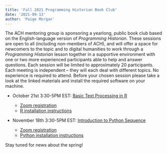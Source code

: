 ```yaml
---
title: 'Fall 2021 Programming Historian Book Club'
date: '2021-09-13'
author: 'Paige Morgan'
---
```

The ACH mentoring group is sponsoring a yearlong, public book club based on the English-language version of *Programming Historian.* These sessions are open to all (including non-members of ACH), and will offer a space for newcomers to the topic and to digital humanities to work through a *Programming Historian* lesson together in a supportive environment with one or two more experienced participants able to help and answer questions. Each session will be limited to approximately 20 participants. Each meeting is independent – they will each deal with different topics. No experience is required to attend. Before your chosen session please take a look at the linked materials and install the required software on your machine.

- October 21st 3:30-5PM EST: [Basic Text Processing in R](https://programminghistorian.org/en/lessons/basic-text-processing-in-r)
  - [Zoom registration](https://virginia.zoom.us/meeting/register/tJwpcequqjMqGNMrt4KH_a3fPGjO--B700gW)
  - [R installation instructions](https://www.r-project.org/)

- November 18th 3:30-5PM EST: [Introduction to Python Sequence](https://programminghistorian.org/en/lessons/introduction-and-installation)
  - [Zoom registration](https://virginia.zoom.us/meeting/register/tJ0lcuqppzotGt1if4WWry7FdVq2GCjN9jyt)
  - [Python installation instructions](https://programminghistorian.org/en/lessons/introduction-and-installation)

Stay tuned for news about the spring!